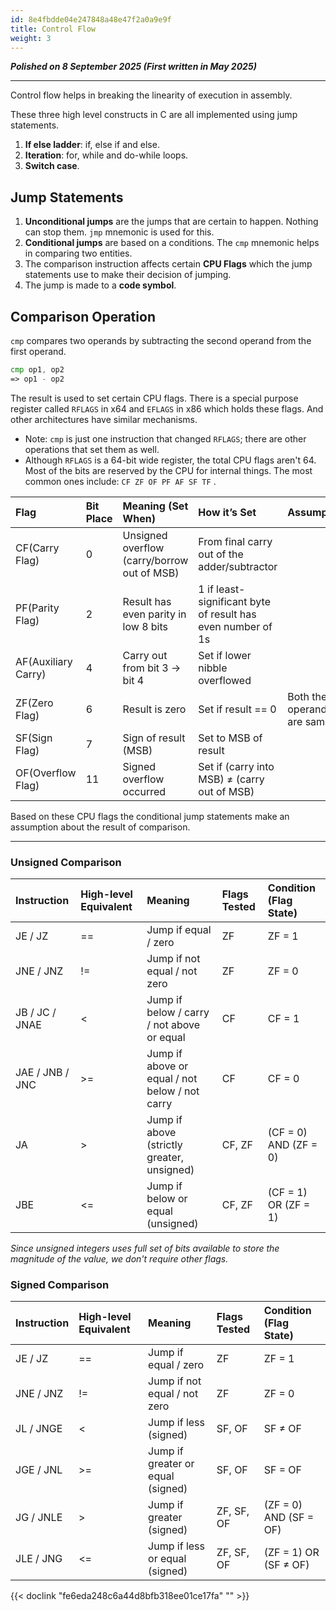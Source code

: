 ```yaml
---
id: 8e4fbdde04e247848a48e47f2a0a9e9f
title: Control Flow
weight: 3
---
```


_**Polished on 8 September 2025 (First written in May 2025)**_

***

Control flow helps in breaking the linearity of execution in assembly.

These three high level constructs in C are all implemented using jump statements.

1. **If else ladder**: if, else if and else.
2. **Iteration**: for, while and do-while loops.
3. **Switch case**.

## Jump Statements

1. **Unconditional jumps** are the jumps that are certain to happen. Nothing can stop them. `jmp` mnemonic is used for this.
2. **Conditional jumps** are based on a conditions. The `cmp` mnemonic helps in comparing two entities.
3. The comparison instruction affects certain **CPU Flags** which the jump statements use to make their decision of jumping.
4. The jump is made to a **code symbol**.

## Comparison Operation

`cmp` compares two operands by subtracting the second operand from the first operand.

```asm
cmp op1, op2
=> op1 - op2
```

The result is used to set certain CPU flags. There is a special purpose register called `RFLAGS` in x64 and `EFLAGS` in x86 which holds these flags. And other architectures have similar mechanisms.

* Note: `cmp` is just one instruction that changed `RFLAGS`; there are other operations that set them as well.
* Although `RFLAGS` is a 64-bit wide register, the total CPU flags aren't 64. Most of the bits are reserved by the CPU for internal things. The most common ones include: `CF ZF OF PF AF SF TF` .


| Flag | Bit Place | Meaning (Set When) | How it’s Set | Assumption |
| :--- | :--- | :--- | :--- | :--- |
| CF(Carry Flag) | 0 | Unsigned overflow (carry/borrow out of MSB) | From final carry out of the adder/subtractor |  |
| PF(Parity Flag) | 2 | Result has even parity in low 8 bits | 1 if least-significant byte of result has even number of 1s |  |
| AF(Auxiliary Carry) | 4 | Carry out from bit 3 → bit 4 | Set if lower nibble overflowed |  |
| ZF(Zero Flag) | 6 | Result is zero | Set if result == 0 | Both the operands are same. |
| SF(Sign Flag) | 7 | Sign of result (MSB) | Set to MSB of result |  |
| OF(Overflow Flag) | 11 | Signed overflow occurred | Set if (carry into MSB) ≠ (carry out of MSB) |  |


Based on these CPU flags the conditional jump statements make an assumption about the result of comparison.

***

### Unsigned Comparison


| Instruction | High-level Equivalent | Meaning | Flags Tested | Condition (Flag State) |
| :--- | :--- | :--- | :--- | :--- |
| JE / JZ | == | Jump if equal / zero | ZF | ZF = 1 |
| JNE / JNZ | != | Jump if not equal / not zero | ZF | ZF = 0 |
| JB / JC / JNAE | < | Jump if below / carry / not above or equal | CF | CF = 1 |
| JAE / JNB / JNC | >= | Jump if above or equal / not below / not carry | CF | CF = 0 |
| JA | > | Jump if above (strictly greater, unsigned) | CF, ZF | (CF = 0) AND (ZF = 0) |
| JBE | <= | Jump if below or equal (unsigned) | CF, ZF | (CF = 1) OR (ZF = 1) |


_Since unsigned integers uses full set of bits available to store the magnitude of the value, we don't require other flags._

### Signed Comparison


| Instruction | High-level Equivalent | Meaning | Flags Tested | Condition (Flag State) |
| :--- | :--- | :--- | :--- | :--- |
| JE / JZ | == | Jump if equal / zero | ZF | ZF = 1 |
| JNE / JNZ | != | Jump if not equal / not zero | ZF | ZF = 0 |
| JL / JNGE | < | Jump if less (signed) | SF, OF | SF ≠ OF |
| JGE / JNL | >= | Jump if greater or equal (signed) | SF, OF | SF = OF |
| JG / JNLE | > | Jump if greater (signed) | ZF, SF, OF | (ZF = 0) AND (SF = OF) |
| JLE / JNG | <= | Jump if less or equal (signed) | ZF, SF, OF | (ZF = 1) OR (SF ≠ OF) |


{{< doclink "fe6eda248c6a44d8bfb318ee01ce17fa" "" >}}